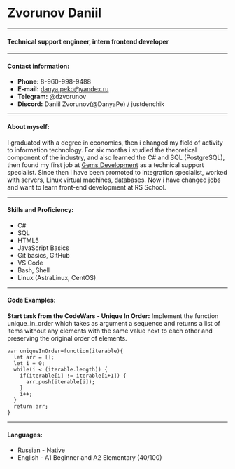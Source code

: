 # **Zvorunov Daniil**

----

####  **Technical support engineer, intern frontend developer**

----

#### **Contact information:**

* **Phone:** 8-960-998-9488
* **E-mail:** danya.peko@yandex.ru
* **Telegram:** @dzvorunov
* **Discord:** Daniil Zvorunov(@DanyaPe) / justdenchik

----

#### **About myself:**

I graduated with a degree in economics, then i changed my field of activity to information technology. For six months i studied the theoretical component of the industry, and also learned the C# and SQL (PostgreSQL), then found my first job at [Gems Development](https://gemsdev.ru/ "Link to the company") as a technical support specialist. Since then i have been promoted to integration specialist, worked with servers, Linux virtual machines, databases. Now i have changed jobs and want to learn front-end development at RS School.


----

#### **Skills and Proficiency:**

* C#
* SQL
* HTML5
* JavaScript Basics
* Git basics, GitHub
* VS Code
* Bash, Shell
* Linux (AstraLinux, CentOS)

----

#### **Code Examples:**

**Start task from the CodeWars - Unique In Order:** Implement the function unique_in_order which takes as argument a sequence and returns a list of items without any elements with the same value next to each other and preserving the original order of elements.

```
var uniqueInOrder=function(iterable){
  let arr = [];
  let i = 0;
  while(i < (iterable.length)) {
    if(iterable[i] != iterable[i+1]) {
      arr.push(iterable[i]);
    }
    i++;
  }
  return arr;
}
```

----

#### **Languages:**

* Russian - Native
* English - A1 Beginner and A2 Elementary (40/100)